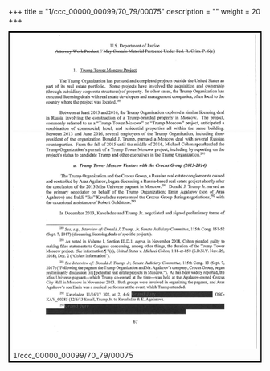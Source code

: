 +++
title = "1/ccc_00000_00099/70_79/00075"
description = ""
weight = 20
+++

<table style="border:2px solid black;max-width:800px;max-height:800px;" 
><tr><td>
<img class="center-fit-jpg"
src="/jpg_/jpg_mueller_report_searchable_075.jpg">
1/ccc_00000_00099/70_79/00075
</img></td></tr></table>
